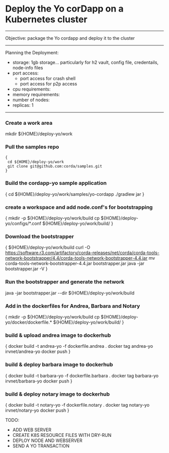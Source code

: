 # Deploy the Yo corDapp on a Kubernetes cluster
---

Objective: package the Yo cordapp and deploy it to the cluster



---
Planning the Deployment:
- storage: 1gb storage... particularly for h2 vault, config file, credentails, node-info files
- port access: 
  - port access for crash shell
  - port access for p2p access
- cpu requirements:
- memory requirements:
- number of nodes:
- replicas: 1



---

### Create a work area 
mkdir ${HOME}/deploy-yo/work

### Pull the samples repo
```
{
 cd ${HOME}/deploy-yo/work
 git clone git@github.com:corda/samples.git
}
```

### Build the cordapp-yo sample application
{
 cd ${HOME}/deploy-yo/work/samples/yo-cordapp 
 ./gradlew jar 
}

### create a workspace and add node.conf's for bootstrapping 
{
 mkdir -p ${HOME}/deploy-yo/work/build
 cp ${HOME}/deploy-yo/configs/*.conf ${HOME}/deploy-yo/work/build/ 
}

### Download the bootstrapper  
{
 ${HOME}/deploy-yo/work/build
 curl -O https://software.r3.com/artifactory/corda-releases/net/corda/corda-tools-network-bootstrapper/4.4/corda-tools-network-bootstrapper-4.4.jar
 mv corda-tools-network-bootstrapper-4.4.jar bootstrapper.jar
 java -jar bootstrapper.jar -V
}

### Run the bootstrapper and generate the network
java -jar bootstrapper.jar --dir  ${HOME}/deploy-yo/work/build

### Add in the dockerfiles for Andrea, Barbara and Notary
{
 mkdir -p ${HOME}/deploy-yo/work/build
 cp ${HOME}/deploy-yo/docker/dockerfile.* ${HOME}/deploy-yo/work/build/ 
}

 ### build & upload andrea image to dockerhub
{
 docker build -t andrea-yo -f dockerfile.andrea .
 docker tag andrea-yo irvnet/andrea-yo
 docker push
}

 ### build & deploy barbara image to dockerhub
{
 docker build -t barbara-yo -f dockerfile.barbara .
 docker tag barbara-yo irvnet/barbara-yo
 docker push
}

 ### build & deploy notary image to dockerhub
{
 docker build -t notary-yo -f dockerfile.notary .
 docker tag notary-yo irvnet/notary-yo
 docker push
}


TODO:
- ADD WEB SERVER
- CREATE K8S RESOURCE FILES WITH DRY-RUN
- DEPLOY NODE AND WEBSERVER
- SEND A YO TRANSACTION











